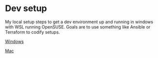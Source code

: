 # Dev setup

My local setup steps to get a dev environment up and running in windows with WSL running OpenSUSE. Goals are to use something like Ansible or Terraform to codify setups.

[Windows](windows.md)

[Mac](mac.md)
